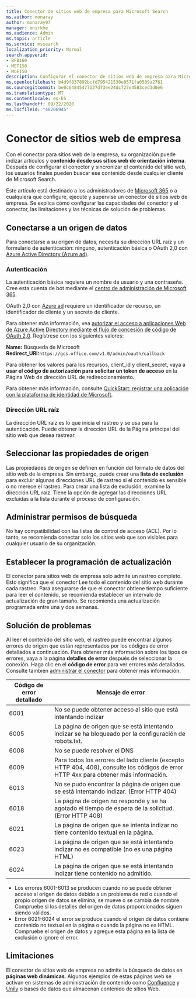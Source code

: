 ```yaml
---
title: Conector de sitios web de empresa para Microsoft Search
ms.author: monaray
author: monaray97
manager: mnirkhe
ms.audience: Admin
ms.topic: article
ms.service: mssearch
localization_priority: Normal
search.appverid:
- BFB160
- MET150
- MOE150
description: Configurar el conector de sitios web de empresa para Microsoft Search
ms.openlocfilehash: b4d9f837892bcfd795421530e0571fa0509a2761
ms.sourcegitcommit: be0c64845477127d73ee24dc727e4583ced3d0e6
ms.translationtype: MT
ms.contentlocale: es-ES
ms.lasthandoff: 09/22/2020
ms.locfileid: "48206945"
---
```

<!-- markdownlint-disable no-inline-html -->
# <a name="enterprise-websites-connector"></a>Conector de sitios web de empresa

Con el conector para sitios web de la empresa, su organización puede indizar artículos y **contenido desde sus sitios web de orientación interna**. Después de configurar el conector y sincronizar el contenido del sitio web, los usuarios finales pueden buscar ese contenido desde cualquier cliente de Microsoft Search.

Este artículo está destinado a los administradores de [Microsoft 365](https://www.microsoft.com/microsoft-365) o a cualquiera que configure, ejecute y supervise un conector de sitios web de empresa. Se explica cómo configurar las capacidades del conector y el conector, las limitaciones y las técnicas de solución de problemas.  

## <a name="connect-to-a-data-source"></a>Conectarse a un origen de datos

Para conectarse a su origen de datos, necesita su dirección URL raíz y un formulario de autenticación: ninguno, autenticación básica o OAuth 2,0 con [Azure Active Directory (Azure ad)](https://docs.microsoft.com/azure/active-directory/).

### <a name="authentication"></a>Autenticación

La autenticación básica requiere un nombre de usuario y una contraseña. Cree esta cuenta de bot mediante el [centro de administración de Microsoft 365](https://admin.microsoft.com).

OAuth 2,0 con [Azure ad](https://docs.microsoft.com/azure/active-directory/) requiere un identificador de recurso, un identificador de cliente y un secreto de cliente.

Para obtener más información, vea [autorizar el acceso a aplicaciones Web de Azure Active Directory mediante el flujo de concesión de código de OAuth 2,0](https://docs.microsoft.com/azure/active-directory/develop/v1-protocols-oauth-code). Regístrese con los siguientes valores:

**Name:** Búsqueda de Microsoft <br/>
**Redirect_URI:**`https://gcs.office.com/v1.0/admin/oauth/callback`

Para obtener los valores para los recursos, client_id y client_secret, vaya a **usar el código de autorización para solicitar un token de acceso** en la Página Web de dirección URL de redireccionamiento.

Para obtener más información, consulte [QuickStart: registrar una aplicación con la plataforma de identidad de Microsoft](https://docs.microsoft.com/azure/active-directory/develop/quickstart-register-app).

### <a name="root-url"></a>Dirección URL raíz

La dirección URL raíz es lo que inicia el rastreo y se usa para la autenticación. Puede obtener la dirección URL de la Página principal del sitio web que desea rastrear.

## <a name="select-the-source-properties"></a>Seleccionar las propiedades de origen

Las propiedades de origen se definen en función del formato de datos del sitio web de la empresa. Sin embargo, puede crear una **lista de exclusión** para excluir algunas direcciones URL de rastreo si el contenido es sensible o no merece el rastreo. Para crear una lista de exclusión, examine la dirección URL raíz. Tiene la opción de agregar las direcciones URL excluidas a la lista durante el proceso de configuración.

## <a name="manage-search-permissions"></a>Administrar permisos de búsqueda

No hay compatibilidad con las listas de control de acceso (ACL). Por lo tanto, se recomienda conectar solo los sitios web que son visibles para cualquier usuario de su organización.

## <a name="set-the-refresh-schedule"></a>Establecer la programación de actualización

El conector para sitios web de empresa solo admite un rastreo completo. Esto significa que el conector Lee todo el contenido del sitio web durante cada rastreo. Para asegurarse de que el conector obtiene tiempo suficiente para leer el contenido, se recomienda establecer un intervalo de actualización de gran tamaño. Se recomienda una actualización programada entre una y dos semanas.

## <a name="troubleshooting"></a>Solución de problemas

Al leer el contenido del sitio web, el rastreo puede encontrar algunos errores de origen que están representados por los códigos de error detallados a continuación. Para obtener más información sobre los tipos de errores, vaya a la página **detalles de error** después de seleccionar la conexión. Haga clic en el **código de error** para ver errores más detallados. Consulte también [administrar el conector](https://docs.microsoft.com/microsoftsearch/manage-connector) para obtener más información.

 Código de error detallado | Mensaje de error
 --- | ---
 6001 | No se puede obtener acceso al sitio que está intentando indizar
 6005 | La página de origen que se está intentando indizar se ha bloqueado por la configuración de robots.txt.
 6008 | No se puede resolver el DNS
 6009 | Para todos los errores del lado cliente (excepto HTTP 404, 408), consulte los códigos de error HTTP 4xx para obtener más información.
 6013 | No se pudo encontrar la página de origen que se está intentando indizar. (Error HTTP 404)
 6018 | La página de origen no responde y se ha agotado el tiempo de espera de la solicitud. (Error HTTP 408)
 6021 | La página de origen que se intenta indizar no tiene contenido textual en la página.
 6023 | La página de origen que se está intentando indizar no es compatible (no es una página HTML)
 6024 | La página de origen que se está intentando indizar tiene contenido no admitido.

* Los errores 6001-6013 se producen cuando no se puede obtener acceso al origen de datos debido a un problema de red o cuando el propio origen de datos se elimina, se mueve o se cambia de nombre. Compruebe si los detalles del origen de datos proporcionados siguen siendo válidos.
* Error 6021-6024 el error se produce cuando el origen de datos contiene contenido no textual en la página o cuando la página no es HTML. Compruebe el origen de datos y agregue esta página en la lista de exclusión o ignore el error.

## <a name="limitations"></a>Limitaciones

El conector de sitios web de empresa no admite la búsqueda de datos en **páginas web dinámicas**. Algunos ejemplos de estas páginas web se activan en sistemas de administración de contenido como [Confluence](https://www.atlassian.com/software/confluence) y [Unily](https://www.unily.com/) o bases de datos que almacenan contenido de sitios Web.
